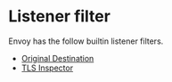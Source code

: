 # Listener filter

Envoy has the follow builtin listener filters.

- [Original Destination](original_dst_filter.md)
- [TLS Inspector](tls_inspector.md)